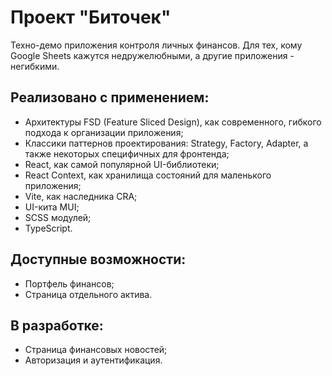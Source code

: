 # Проект "Биточек"

Техно-демо приложения контроля личных финансов. Для тех, кому Google Sheets кажутся недружелюбными, а другие приложения - негибкими.

## Реализовано с применением:
- Архитектуры FSD (Feature Sliced Design), как современного, гибкого подхода к организации приложения;
- Классики паттернов проектирования: Strategy, Factory, Adapter, а также некоторых специфичных для фронтенда;
- React, как самой популярной UI-библиотеки;
- React Context, как хранилища состояний для маленького приложения;
- Vite, как наследника CRA;
- UI-кита MUI;
- SCSS модулей;
- TypeScript.

## Доступные возможности:
- Портфель финансов;
- Страница отдельного актива.

## В разработке:
- Страница финансовых новостей;
- Авторизация и аутентификация.
